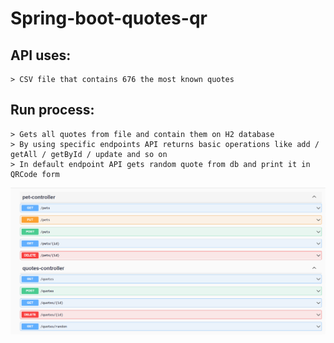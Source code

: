 # Spring-boot-quotes-qr

## API uses:
    > CSV file that contains 676 the most known quotes
## Run process:
    > Gets all quotes from file and contain them on H2 database
    > By using specific endpoints API returns basic operations like add / getAll / getById / update and so on
    > In default endpoint API gets random quote from db and print it in QRCode form
![Swagger_preview](swagger_preview.png)
